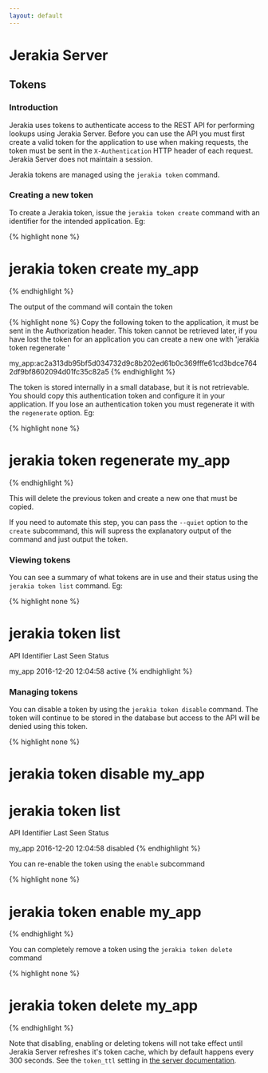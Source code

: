 ```yaml
---
layout: default
---
```


# Jerakia Server

## Tokens

### Introduction

Jerakia uses tokens to authenticate access to the REST API for performing lookups using Jerakia Server.  Before you can use the API you must first create a valid token for the application to use when making requests, the token must be sent in the `X-Authentication` HTTP header of each request.  Jerakia Server does not maintain a session.

Jerakia tokens are managed using the `jerakia token` command.

### Creating a new token

To create a Jerakia token, issue the `jerakia token create` command with an identifier for the intended application.  Eg:

{% highlight none %}
# jerakia token create my_app
{% endhighlight %}

The output of the command will contain the token

{% highlight none %}
Copy the following token to the application, it must be sent in the Authorization header. This token cannot be retrieved later, if you have lost the token for an application you can create a new one with 'jerakia token regenerate <api id>'

my_app:ac2a313db95bf5d034732d9c8b202ed61b0c369fffe61cd3bdce7642df9bf8602094d01fc35c82a5
{% endhighlight %}

The token is stored internally in a small database, but it is not retrievable. You should copy this authentication token and configure it in your application.  If you lose an authentication token you must regenerate it with the `regenerate` option. Eg:

{% highlight none %}
# jerakia token regenerate my_app
{% endhighlight %}

This will delete the previous token and create a new one that must be copied.

If you need to automate this step, you can pass the `--quiet` option to the `create` subcommand, this will supress the explanatory output of the command and just output the token.

### Viewing tokens

You can see a summary of what tokens are in use and their status using the `jerakia token list` command.  Eg:

{% highlight none %}
# jerakia token list
API Identifier       Last Seen                    Status

my_app               2016-12-20 12:04:58          active
{% endhighlight %}

### Managing tokens

You can disable a token by using the `jerakia token disable` command.  The token will continue to be stored in the database but access to the API will be denied using this token.

{% highlight none %}
# jerakia token disable my_app
# jerakia token list
API Identifier       Last Seen                    Status

my_app               2016-12-20 12:04:58          disabled
{% endhighlight %}

You can re-enable the token using the `enable` subcommand

{% highlight none %}
# jerakia token enable my_app
{% endhighlight %}

You can completely remove a token using the `jerakia token delete` command

{% highlight none %}
# jerakia token delete my_app
{% endhighlight %}

 Note that disabling, enabling or deleting tokens will not take effect until Jerakia Server refreshes it's token cache, which by default happens every 300 seconds.  See the `token_ttl` setting in [the server documentation](/server/usage).

